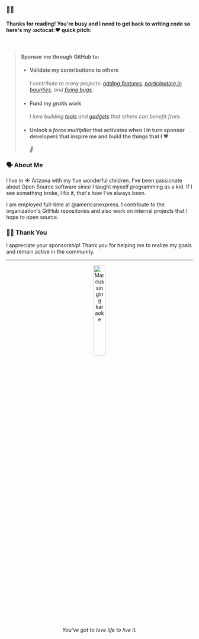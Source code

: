 <!--markdownlint-disable-->
### 👋🏽
#### Thanks for reading! You're busy and I need to get back to writing code so here's my :octocat:❤  quick pitch:
<br />

> #### Sponsor me through GitHub to:
> - #### Validate my contributions to others
>   _I contribute to many projects: [adding features][], [participating in bounties][], and [fixing bugs][]._
> - #### Fund my _gratis_ work
>   _I love building [tools][] and [gadgets][] that others can benefit from._
> - #### Unlock a _force multiplier_ that activates when I in turn sponsor developers that inspire me and build the things that I :heart:
>   _🚀_
<!-- markdownlint-restore -->

[adding features]: https://github.com/thejustinwalsh/textproto-grammar/pull/5 "feature: add support for highlighting syntax in Markdown previews"
[participating in bounties]: https://github.com/status-im/status-react/pull/8985 "Fix sticker pack installation buttons"
[fixing bugs]: https://github.com/DavidAnson/vscode-markdownlint/pull/141 "Lint visible documents on activation"

[tools]: https://github.com/typedec/typedec "I'm really excited about this one !"
[gadgets]: https://github.com/marcusrbrown/sparkle "Who doesn't like playgrounds?!"

### 🗣️ About Me

I live in <span title="also, 🌵">☀ Arizona</span> with my five wonderful children. I've been passionate about Open Source software since I taught myself programming as a kid. If I see something broke, I fix it, that's how I've always been.

I am employed full-time at @americanexpress. <span title="I enjoy the culture at Amex that confronts bias and inequality, champions diversity, and contributes to Open Source." >I contribute to the organization's GitHub repositories and also work on internal projects that I hope to open source.</span>

### 🙇🏽 Thank You

I appreciate your sponsorship! Thank you for helping me to realize my goals and remain active in the community.

---
<div align="center"><span title="Marcus singing karaoke in SLC after React Rally circa August 2016"><img src="https://www.dropbox.com/s/45saqar4vwiow1q/IMG_2273.JPG?dl=0&raw=1" alt="Marcus singing karaoke" width="25%" /></span></div>
<div align="center"><span title="✌🏽 & ❤️"><em>You've got to love life to live it.</em></span></div>
